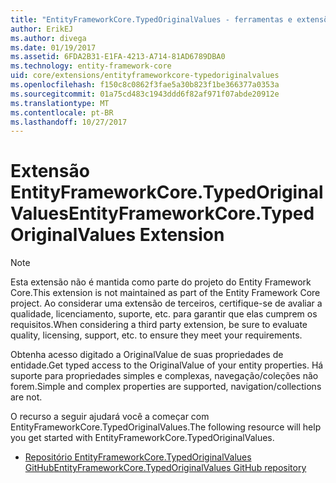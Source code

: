 ```yaml
---
title: "EntityFrameworkCore.TypedOriginalValues - ferramentas e extensões - Core EF"
author: ErikEJ
ms.author: divega
ms.date: 01/19/2017
ms.assetid: 6FDA2B31-E1FA-4213-A714-81AD6789DBA0
ms.technology: entity-framework-core
uid: core/extensions/entityframeworkcore-typedoriginalvalues
ms.openlocfilehash: f150c8c0862f3fae5a30b823f1be366377a0353a
ms.sourcegitcommit: 01a75cd483c1943ddd6f82af971f07abde20912e
ms.translationtype: MT
ms.contentlocale: pt-BR
ms.lasthandoff: 10/27/2017
---
```

# <a name="entityframeworkcoretypedoriginalvalues-extension"></a><span data-ttu-id="f0845-102">Extensão EntityFrameworkCore.TypedOriginalValues</span><span class="sxs-lookup"><span data-stu-id="f0845-102">EntityFrameworkCore.TypedOriginalValues Extension</span></span>

> [!NOTE]  
> <span data-ttu-id="f0845-103">Esta extensão não é mantida como parte do projeto do Entity Framework Core.</span><span class="sxs-lookup"><span data-stu-id="f0845-103">This extension is not maintained as part of the Entity Framework Core project.</span></span> <span data-ttu-id="f0845-104">Ao considerar uma extensão de terceiros, certifique-se de avaliar a qualidade, licenciamento, suporte, etc. para garantir que elas cumprem os requisitos.</span><span class="sxs-lookup"><span data-stu-id="f0845-104">When considering a third party extension, be sure to evaluate quality, licensing, support, etc. to ensure they meet your requirements.</span></span>

<span data-ttu-id="f0845-105">Obtenha acesso digitado a OriginalValue de suas propriedades de entidade.</span><span class="sxs-lookup"><span data-stu-id="f0845-105">Get typed access to the OriginalValue of your entity properties.</span></span> <span data-ttu-id="f0845-106">Há suporte para propriedades simples e complexas, navegação/coleções não forem.</span><span class="sxs-lookup"><span data-stu-id="f0845-106">Simple and complex properties are supported, navigation/collections are not.</span></span>

<span data-ttu-id="f0845-107">O recurso a seguir ajudará você a começar com EntityFrameworkCore.TypedOriginalValues.</span><span class="sxs-lookup"><span data-stu-id="f0845-107">The following resource will help you get started with EntityFrameworkCore.TypedOriginalValues.</span></span>
* [<span data-ttu-id="f0845-108">Repositório EntityFrameworkCore.TypedOriginalValues GitHub</span><span class="sxs-lookup"><span data-stu-id="f0845-108">EntityFrameworkCore.TypedOriginalValues GitHub repository</span></span>](https://github.com/NickStrupat/EntityFramework.TypedOriginalValues/)
